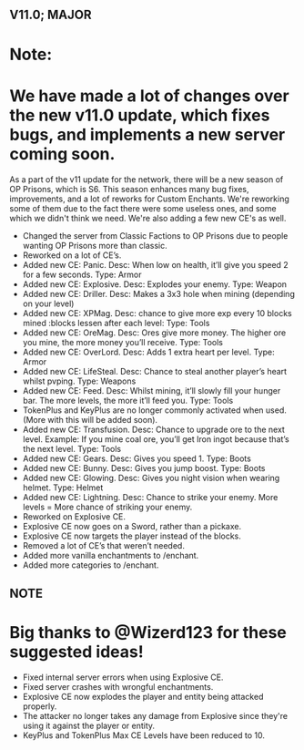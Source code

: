 ## V11.0; MAJOR

# Note:
# We have made a lot of changes over the new v11.0 update, which fixes bugs, and implements a new server coming soon.


As a part of the v11 update for the network, there will be a new season of OP Prisons, which is S6. This season enhances many bug fixes, improvements, and a lot of reworks for Custom Enchants. We're reworking some of them due to the fact there were some useless ones, and some which we didn't think we need. We're also adding a few new CE's as well.

- Changed the server from Classic Factions to OP Prisons due to people wanting OP Prisons more than classic.
- Reworked on a lot of CE’s.
- Added new CE: Panic. Desc: When low on health, it’ll give you speed 2 for a few seconds. Type: Armor
- Added new CE: Explosive. Desc: Explodes your enemy. Type: Weapon
- Added new CE: Driller. Desc: Makes a 3x3 hole when mining (depending on your level)
- Added new CE: XPMag. Desc: chance to give more exp every 10 blocks mined :blocks lessen after each level: Type: Tools
- Added new CE: OreMag. Desc: Ores give more money. The higher ore you mine, the more money you’ll receive. Type: Tools
- Added new CE: OverLord. Desc: Adds 1 extra heart per level. Type: Armor
- Added new CE: LifeSteal. Desc: Chance to steal another player’s heart whilst pvping. Type: Weapons
- Added new CE: Feed. Desc: Whilst mining, it’ll slowly fill your hunger bar. The more levels, the more it’ll feed you. Type: Tools
- TokenPlus and KeyPlus are no longer commonly activated when used. (More with this will be added soon).
- Added new CE: Transfusion. Desc: Chance to upgrade ore to the next level. Example: If you mine coal ore, you’ll get Iron ingot because that’s the next level. Type: Tools
- Added new CE: Gears. Desc: Gives you speed 1. Type: Boots
- Added new CE: Bunny. Desc: Gives you jump boost. Type: Boots
- Added new CE: Glowing. Desc: Gives you night vision when wearing helmet. Type: Helmet
- Added new CE: Lightning. Desc: Chance to strike your enemy. More levels = More chance of striking your enemy.
- Reworked on Explosive CE.
- Explosive CE now goes on a Sword, rather than a pickaxe.
- Explosive CE now targets the player instead of the blocks.
- Removed a lot of CE’s that weren’t needed.
- Added more vanilla enchantments to /enchant.
- Added more categories to /enchant.

## NOTE
# Big thanks to @Wizerd123 for these suggested ideas!

- Fixed internal server errors when using Explosive CE.
- Fixed server crashes with wrongful enchantments.
- Explosive CE now explodes the player and entity being attacked properly.
- The attacker no longer takes any damage from Explosive since they're using it against the player or entity.
- KeyPlus and TokenPlus Max CE Levels have been reduced to 10.
